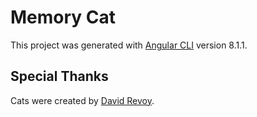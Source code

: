 # Memory Cat

This project was generated with [Angular CLI](https://github.com/angular/angular-cli) version 8.1.1.

## Special Thanks

Cats were created by [David Revoy](https://framagit.org/Deevad/cat-avatar-generator/tree/master).

